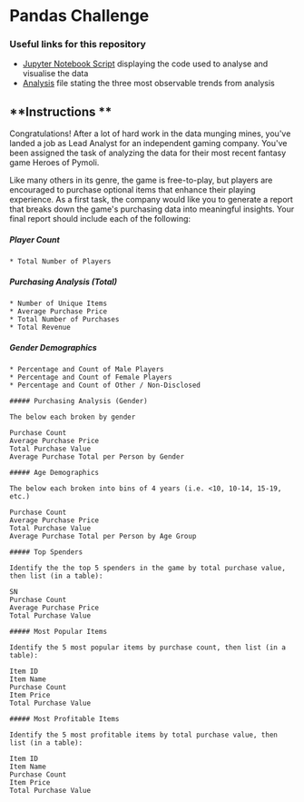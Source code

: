 # Pandas Challenge

### Useful links for this repository 
* [Jupyter Notebook Script](https://github.com/presitkaur/pandas-challenge/blob/main/HerosOfPymoli.ipynb) displaying the code used to analyse and visualise the data 
* [Analysis](https://github.com/presitkaur/pandas-challenge/blob/main/Observed%20Trends/observedtrends.md) file stating the three most observable trends from analysis 

## **Instructions **

Congratulations! After a lot of hard work in the data munging mines, you've landed a job as Lead Analyst for an independent gaming company. You've been assigned the task of analyzing the data for their most recent fantasy game Heroes of Pymoli.

Like many others in its genre, the game is free-to-play, but players are encouraged to purchase optional items that enhance their playing experience. As a first task, the company would like you to generate a report that breaks down the game's purchasing data into meaningful insights.
Your final report should include each of the following:

##### Player Count

```
* Total Number of Players
```

##### Purchasing Analysis (Total)

```
* Number of Unique Items
* Average Purchase Price
* Total Number of Purchases
* Total Revenue
```

##### Gender Demographics

```
* Percentage and Count of Male Players
* Percentage and Count of Female Players
* Percentage and Count of Other / Non-Disclosed

##### Purchasing Analysis (Gender)

The below each broken by gender

Purchase Count
Average Purchase Price
Total Purchase Value
Average Purchase Total per Person by Gender

##### Age Demographics

The below each broken into bins of 4 years (i.e. <10, 10-14, 15-19, etc.)

Purchase Count
Average Purchase Price
Total Purchase Value
Average Purchase Total per Person by Age Group

##### Top Spenders

Identify the the top 5 spenders in the game by total purchase value, then list (in a table):

SN
Purchase Count
Average Purchase Price
Total Purchase Value

##### Most Popular Items

Identify the 5 most popular items by purchase count, then list (in a table):

Item ID
Item Name
Purchase Count
Item Price
Total Purchase Value

##### Most Profitable Items

Identify the 5 most profitable items by total purchase value, then list (in a table):

Item ID
Item Name
Purchase Count
Item Price
Total Purchase Value
